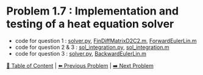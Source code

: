 # Problem 1.7 : Implementation and testing of a heat equation solver

- code for question 1 : [solver.py](./solver.py), [FinDiffMatrixD2C2.m](./FinDiffMatrixD2C2.m), [ForwardEulerLin.m](./ForwardEulerLin.m)
- code for question 2 & 3 : [sol_integration.py](./sol_integration.py), [sol_integration.m](./sol_integration.m)
- code for question 3 : [solver.py](./solver.py), [BackwardEulerLin.m](./BackwardEulerLin.m)

[:book: Table of Content](../README.md) | [:arrow_left: Previous Problem](../prob1.6/README.md) | [:arrow_right: Next Problem](../prob1.8/README.md)